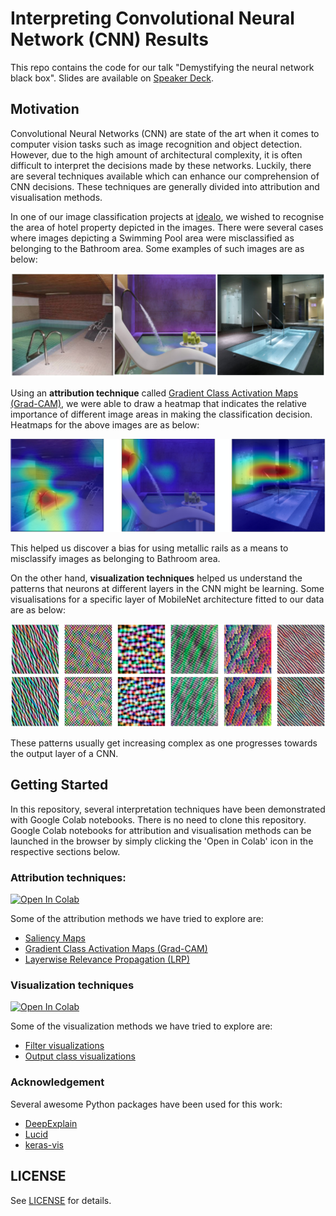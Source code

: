 # Interpreting Convolutional Neural Network (CNN) Results

This repo contains the code for our talk "Demystifying the neural network black box". Slides are available on [Speaker Deck](https://speakerdeck.com/tanujjain/demystifying-the-neural-network-black-box).

## Motivation

Convolutional Neural Networks (CNN) are state of the art when it comes to computer vision tasks such as image recognition and object detection. However, due to the high amount of architectural complexity, it is often difficult to interpret the decisions made by these networks. Luckily, there are several techniques available which can enhance our comprehension of CNN decisions. These techniques are generally divided into attribution and visualisation methods.

In one of our image classification projects at [idealo](https://www.idealo.de/), we wished to recognise the area of hotel property depicted in the images. There were several cases where images depicting a Swimming Pool area were misclassified as belonging to the Bathroom area. Some examples of such images are as below:

![Misclassified Images](_readme_figures/pool_examples.png)

Using an **attribution technique** called [Gradient Class Activation Maps (Grad-CAM)](https://arxiv.org/pdf/1610.02391.pdf), we were able to draw a heatmap that indicates the relative importance of different image areas in making the classification decision. Heatmaps for the above images are as below:

![Heatmaps](_readme_figures/pool_cam.png)

This helped us discover a bias for using metallic rails as a means to misclassify images as belonging to Bathroom area.

On the other hand, **visualization techniques** helped us understand the patterns that neurons at different layers in the CNN might be learning. Some visualisations for a specific layer of MobileNet architecture fitted to our data are as below:

![vis](_readme_figures/vis.png)

These patterns usually get increasing complex as one progresses towards the output layer of a CNN.


## Getting Started

In this repository, several interpretation techniques have been demonstrated with Google Colab notebooks. There is no need to clone this repository. Google Colab notebooks for attribution and visualisation methods can be launched in the browser by simply clicking the 'Open in Colab' icon in the respective sections below.


### Attribution techniques:
[![Open In Colab](https://colab.research.google.com/assets/colab-badge.svg)](https://colab.research.google.com/github/idealo/cnn-exposed/blob/master/notebooks/Attribution.ipynb)

Some of the attribution methods we have tried to explore are:
- [Saliency Maps](https://arxiv.org/pdf/1312.6034v2.pdf)
- [Gradient Class Activation Maps (Grad-CAM)](https://arxiv.org/pdf/1610.02391.pdf)
- [Layerwise Relevance Propagation (LRP)](https://journals.plos.org/plosone/article?id=10.1371/journal.pone.0130140)

### Visualization techniques
[![Open In Colab](https://colab.research.google.com/assets/colab-badge.svg)](https://colab.research.google.com/github/idealo/cnn-exposed/blob/master/notebooks/Visualization.ipynb)

Some of the visualization methods we have tried to explore are:
- [Filter visualizations](https://distill.pub/2017/feature-visualization/)
- [Output class visualizations](https://distill.pub/2017/feature-visualization/)


### Acknowledgement

Several awesome Python packages have been used for this work:
- [DeepExplain](https://github.com/marcoancona/DeepExplain#egg=deepexplain)
- [Lucid](https://github.com/tensorflow/lucid)
- [keras-vis](https://github.com/raghakot/keras-vis)

## LICENSE

See [LICENSE](LICENSE) for details.
